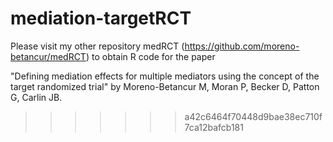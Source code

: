 # mediation-targetRCT

Please visit my other repository medRCT (https://github.com/moreno-betancur/medRCT) to obtain R code for the paper 

"Defining mediation effects for multiple mediators using the concept of the target randomized trial" by Moreno-Betancur M, Moran P, Becker D, Patton G, Carlin JB.

>>>>>>> a42c6464f70448d9bae38ec710f7ca12bafcb181
